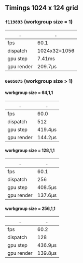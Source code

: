 ## Timings 1024 x 124 grid

### `f119893` (workgroup size = 1)

. | .
-|-
fps | 60.1
dispatch | 1024x32=1056
gpu step | 7.41ms
gpu render | 209.7µs

### `0e05075` (workgroup size > 1)

#### workgroup size = 64,1,1

. | .
-|-
fps | 60.0
dispatch | 512
gpu step | 419.4µs
gpu render | 144.2µs

#### workgroup size = 128,1,1

. | .
-|-
fps | 60.1
dispatch | 256
gpu step | 408.5µs
gpu render | 137.6µs

#### workgroup size = 256,1,1

. | .
-|-
fps | 60.2
dispatch | 128
gpu step | 436.9µs
gpu render | 139.8µs
